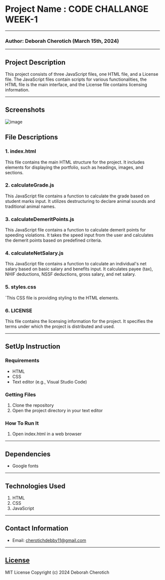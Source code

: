 # Project Name : CODE CHALLANGE WEEK-1
******

### Author: Deborah Cherotich (March 15th, 2024)
****

## Project Description
This project consists of three JavaScript files, one HTML file, and a License file. The JavaScript files contain scripts for various functionalities, the HTML file is the main interface, and the License file contains licensing information.

******
## Screenshots
![image](https://github.com/Debbie30/code-challange-week1/assets/104517265/464ddc84-3477-4a82-9f32-408c434d0e04)

## File Descriptions

### 1. index.html
This file contains the main HTML structure for the project. It includes elements for displaying the portfolio, such as headings, images, and sections.

### 2. calculateGrade.js
This JavaScript file contains a function to calculate the grade based on student marks input. It utilizes destructuring to declare animal sounds and traditional animal names.

### 3. calculateDemeritPoints.js
This JavaScript file contains a function to calculate demerit points for speeding violations. It takes the speed input from the user and calculates the demerit points based on predefined criteria.

### 4. calculateNetSalary.js
This JavaScript file contains a function to calculate an individual's net salary based on basic salary and benefits input. It calculates payee (tax), NHIF deductions, NSSF deductions, gross salary, and net salary.

### 5. styles.css
`This CSS file is providing styling to the HTML elements.

### 6. LICENSE
This file contains the licensing information for the project. It specifies the terms under which the project is distributed and used.

******

## SetUp Instruction
### Requirements
- HTML
- CSS
- Text editor (e.g., Visual Studio Code)

### Getting Files
1. Clone the repository
2. Open the project directory in your text editor

### How To Run It
1. Open index.html in a web browser

******

## Dependencies
- Google fonts

*****

## Technologies Used
1. HTML
2. CSS
3. JavaScript

*****

## Contact Information
* Email: cherotichdebby11@gmail.com

*****

## [License](LICENSE)
MIT License
Copyright (c) 2024 Deborah Cherotich
